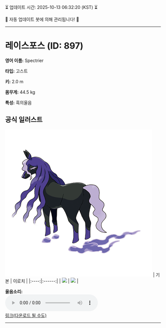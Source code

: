 
⏳ 업데이트 시간: 2025-10-13 06:32:20 (KST) ⏳

🤖 자동 업데이트 봇에 의해 관리됩니다! 🤖

---

# 레이스포스 (ID: 897)
**영어 이름:** Spectrier

**타입:** 고스트

**키:** 2.0 m

**몸무게:** 44.5 kg

**특성:** 흑의울음

## 공식 일러스트
![](https://raw.githubusercontent.com/PokeAPI/sprites/master/sprites/pokemon/other/official-artwork/897.png)
| 기본 | 이로치 |
|:----:|:------:|
| <img src="http://play.pokemonshowdown.com/sprites/ani/spectrier.gif" width="200"> | <img src="http://play.pokemonshowdown.com/sprites/ani-shiny/spectrier.gif" width="200"> |

**울음소리:**<br><audio controls src="https://raw.githubusercontent.com/PokeAPI/cries/main/cries/pokemon/latest/897.ogg"></audio><br> [링크(다운로드 될 수도)](https://raw.githubusercontent.com/PokeAPI/cries/main/cries/pokemon/latest/897.ogg)


---

